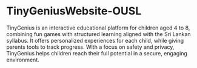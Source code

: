 # TinyGeniusWebsite-OUSL
TinyGenius is an interactive educational platform for children aged 4 to 8, combining fun games with structured learning aligned with the Sri Lankan syllabus. It offers personalized experiences for each child, while giving parents tools to track progress. With a focus on safety and privacy, TinyGenius helps children reach their full potential in a secure, engaging environment.
